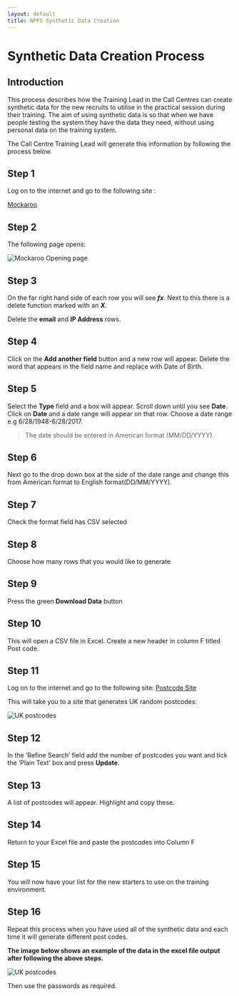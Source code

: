 ```yaml
---
layout: default
title: NPFS Synthetic Data Creation
---
```


# Synthetic Data Creation Process

## Introduction

This process describes how the Training Lead in the Call Centres can create synthetic data for the new recruits to utilise in the practical session during their training. The aim of using synthetic data is so that when we have people testing the system they have the data they need, without using personal data on the training system.

The Call Centre Training Lead will generate this information by following the process below.


## Step 1

Log on to the internet and go to the following site :

[Mockaroo](https://www.mockaroo.com/)

## Step 2 

The following page opens:

![][Mockaroo_opening_page]

## Step 3

On the far right hand side of each row you will see _**fx**_. Next to this there is a delete function marked with an _**X**_.

Delete the **email** and **IP Address** rows.

## Step 4 

Click on the **Add another field** button and a new row will appear. Delete the word that appears in the field name and replace with Date of Birth.

## Step 5

Select the **Type** field and a box will appear. Scroll down until you see **Date**. Click on **Date** and a date range will appear on that row. 
Choose a date range e.g 6/28/1948-6/28/2017.

> The date should be entered in American format (MM/DD/YYYY).

## Step 6 

Next go to the drop down box at the side of the date range and change this from American format to English format(DD/MM/YYYY).

## Step 7

Check the format field has CSV selected

## Step 8

Choose how many rows that you would like to generate

## Step 9

Press the green **Download Data** button

## Step 10

This will open a CSV file in Excel. Create a new header in column F titled Post code.

## Step 11

Log on to the internet and go to the following site:
[Postcode Site](http://www.ukpostcode.co.uk/random.htm)

This will take you to a site that generates UK random postcodes:

![][UKpostcodes]

## Step 12

In the ‘Refine Search’ field add the number of postcodes you want and tick the ‘Plain Text’ box and press **Update**.

## Step 13

A list of postcodes will appear. Highlight and copy these.

## Step 14 

Return to your Excel file and paste the postcodes into Column F

## Step 15

You will now have your list for the new starters to use on the training environment.

## Step 16

Repeat this process when you have used all of the synthetic data and each time it will generate different post codes. 

**The image below shows an example of the data in the excel file output after following the above steps.**

![][Syndata_format]


Then use the passwords as required.

[Mockaroo_opening_page]: images/Syndata/Mockaroo_opening_page.png "Mockaroo Opening page"
[UKpostcodes]: images/Syndata/UKpostcodes.png "UK postcodes"
[Syndata_format]: images/Syndata/Syndata_format.png "UK postcodes"


